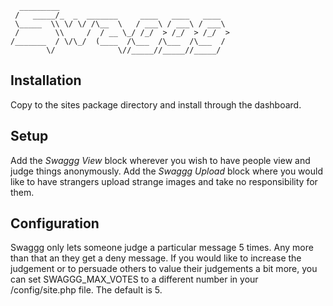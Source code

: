       _________                                      
     /   _____/_  _  _______     ____   ____   ____  
     \_____  \\ \/ \/ /\__  \   / ___\ / ___\ / ___\ 
     /        \\     /  / __ \_/ /_/  > /_/  > /_/  >
    /_______  / \/\_/  (____  /\___  /\___  /\___  / 
            \/              \//_____//_____//_____/
    
Installation
------------
Copy to the sites package directory and install through the dashboard.

Setup
-----
Add the _Swaggg_ _View_ block wherever you wish to have people view and judge things anonymously. Add the _Swaggg_ _Upload_ block where you would like to have strangers upload strange images and take no responsibility for them.

Configuration
-------------
Swaggg only lets someone judge a particular message 5 times. Any more than that an they get a deny message. If you would like to increase the judgement or to persuade others to value their judgements a bit more, you can set SWAGGG_MAX_VOTES to a different number in your /config/site.php file. The default is 5.
